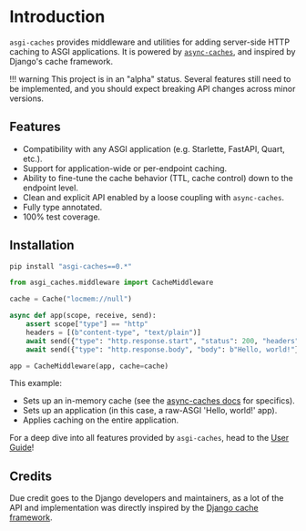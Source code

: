 # Introduction

`asgi-caches` provides middleware and utilities for adding server-side HTTP caching to ASGI applications. It is powered by [`async-caches`](https://rafalp.github.io/async-caches/), and inspired by Django's cache framework.

!!! warning
    This project is in an "alpha" status. Several features still need to be implemented, and you should expect breaking API changes across minor versions.

## Features

- Compatibility with any ASGI application (e.g. Starlette, FastAPI, Quart, etc.).
- Support for application-wide or per-endpoint caching.
- Ability to fine-tune the cache behavior (TTL, cache control) down to the endpoint level.
- Clean and explicit API enabled by a loose coupling with `async-caches`.
- Fully type annotated.
- 100% test coverage.

## Installation

```bash
pip install "asgi-caches==0.*"
```

```python
from asgi_caches.middleware import CacheMiddleware

cache = Cache("locmem://null")

async def app(scope, receive, send):
    assert scope["type"] == "http"
    headers = [(b"content-type", "text/plain")]
    await send({"type": "http.response.start", "status": 200, "headers": headers})
    await send({"type": "http.response.body", "body": b"Hello, world!"})

app = CacheMiddleware(app, cache=cache)
```

This example:

- Sets up an in-memory cache (see the [async-caches docs](https://rafalp.github.io/async-caches/) for specifics).
- Sets up an application (in this case, a raw-ASGI 'Hello, world!' app).
- Applies caching on the entire application.

For a deep dive into all features provided by `asgi-caches`, head to the [User Guide](/usage/)!

## Credits

Due credit goes to the Django developers and maintainers, as a lot of the API and implementation was directly inspired by the [Django cache framework](https://docs.djangoproject.com/en/2.2/topics/cache/).
